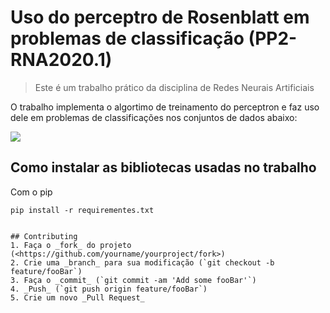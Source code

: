 # Uso do perceptro de Rosenblatt em problemas de classificação (PP2-RNA2020.1)
> Este é um trabalho prático da disciplina de Redes Neurais Artificiais

O trabalho implementa o algortimo de treinamento do perceptron e faz uso dele em problemas de classificações nos conjuntos de dados abaixo:

![](..images/datasets.png)

## Como instalar as bibliotecas usadas no trabalho

Com o pip

```
pip install -r requirementes.txt


## Contributing
1. Faça o _fork_ do projeto (<https://github.com/yourname/yourproject/fork>)
2. Crie uma _branch_ para sua modificação (`git checkout -b feature/fooBar`)
3. Faça o _commit_ (`git commit -am 'Add some fooBar'`)
4. _Push_ (`git push origin feature/fooBar`)
5. Crie um novo _Pull Request_